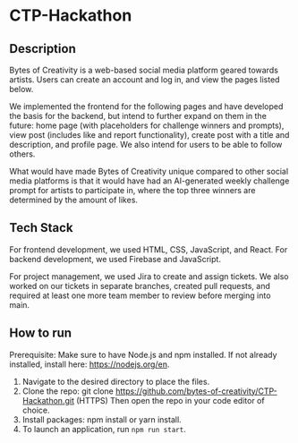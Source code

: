 # CTP-Hackathon

## Description
Bytes of Creativity is a web-based social media platform geared towards artists. Users can create an account and log in, and view the pages listed below.

We implemented the frontend for the following pages and have developed the basis for the backend, but intend to further expand on them in the future: home page (with placeholders for challenge winners and prompts), view post (includes like and report functionality), create post with a title and description, and profile page. We also intend for users to be able to follow others.

What would have made Bytes of Creativity unique compared to other social media platforms is that it would have had an AI-generated weekly challenge prompt for artists to participate in, where the top three winners are determined by the amount of likes.

## Tech Stack
For frontend development, we used HTML, CSS, JavaScript, and React. For backend development, we used Firebase and JavaScript.

For project management, we used Jira to create and assign tickets. We also worked on our tickets in separate branches, created pull requests, and required at least one more team member to review before merging into main.


## How to run
Prerequisite:  Make sure to have Node.js and npm installed. If not already installed, install here: https://nodejs.org/en.
1) Navigate to the desired directory to place the files.
2) Clone the repo: git clone https://github.com/bytes-of-creativity/CTP-Hackathon.git (HTTPS) Then open the repo in your code editor of choice.
3) Install packages: npm install or yarn install.
4) To launch an application, run `npm run start`.
